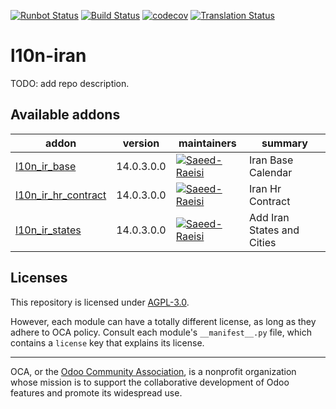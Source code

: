 [![Runbot Status](https://runbot.odoo-community.org/runbot/badge/flat/204/14.0.svg)](https://runbot.odoo-community.org/runbot/repo/github-com-oca-l10n-iran-204)
[![Build Status](https://travis-ci.com/OCA/l10n-iran.svg?branch=14.0)](https://travis-ci.com/OCA/l10n-iran)
[![codecov](https://codecov.io/gh/OCA/l10n-iran/branch/14.0/graph/badge.svg)](https://codecov.io/gh/OCA/l10n-iran)
[![Translation Status](https://translation.odoo-community.org/widgets/l10n-iran-14-0/-/svg-badge.svg)](https://translation.odoo-community.org/engage/l10n-iran-14-0/?utm_source=widget)

<!-- /!\ do not modify above this line -->

# l10n-iran

TODO: add repo description.

<!-- /!\ do not modify below this line -->

<!-- prettier-ignore-start -->

[//]: # (addons)

Available addons
----------------
addon | version | maintainers | summary
--- | --- | --- | ---
[l10n_ir_base](l10n_ir_base/) | 14.0.3.0.0 |  [![Saeed-Raeisi](https://github.com/saeed-raeisi.png?size=30px)](https://github.com/saeed-raeisi) | Iran Base Calendar
[l10n_ir_hr_contract](l10n_ir_hr_contract/) | 14.0.3.0.0 |  [![Saeed-Raeisi](https://github.com/saeed-raeisi.png?size=30px)](https://github.com/saeed-raeisi) | Iran Hr Contract
[l10n_ir_states](l10n_ir_states/) | 14.0.3.0.0 |  [![Saeed-Raeisi](https://github.com/saeed-raeisi.png?size=30px)](https://github.com/saeed-raeisi) | Add Iran States and Cities

[//]: # (end addons)

<!-- prettier-ignore-end -->

## Licenses

This repository is licensed under [AGPL-3.0](LICENSE).

However, each module can have a totally different license, as long as they adhere to OCA
policy. Consult each module's `__manifest__.py` file, which contains a `license` key
that explains its license.

----

OCA, or the [Odoo Community Association](http://odoo-community.org/), is a nonprofit
organization whose mission is to support the collaborative development of Odoo features
and promote its widespread use.
